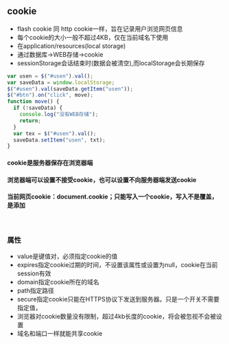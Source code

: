 ## cookie
- flash cookie 同 http cookie一样，旨在记录用户浏览网页信息
- 每个cookie的大小一般不超过4KB，仅在当前域名下使用
- 在application/resources(local storage)
- 通过数据库→WEB存储→cookie
- sessionStorage会话结束时(数据会被清空),而localStorage会长期保存

``` JavaScript
var usen = $("#usen").val();
var saveData = window.localStorage;
$("#usen").val(saveData.getItem("usen"));
$("#btn").on("click", move);
function move() {
  if (!saveData) {
    console.log("没有WEB存储");
    return;
  }
  var tex = $("#usen").val();
  saveData.setItem("usen", txt);
}
```
#### cookie是服务器保存在浏览器端
#### 浏览器端可以设置不接受cookie，也可以设置不向服务器端发送cookie
#### 当前网页cookie：document.cookie；只能写入一个cookie，写入不是覆盖，是添加

<br>

### 属性
- value是键值对，必须指定cookie的值
- expires指定cookie过期的时间，不设置该属性或设置为null，cookie在当前session有效
- domain指定cookie所在的域名
- path指定路径
- secure指定cookie只能在HTTPS协议下发送到服务器。只是一个开关不需要指定值，
- 浏览器对cookie数量没有限制，超过4kb长度的cookie，将会被忽视不会被设置
- 域名和端口一样就能共享cookie
